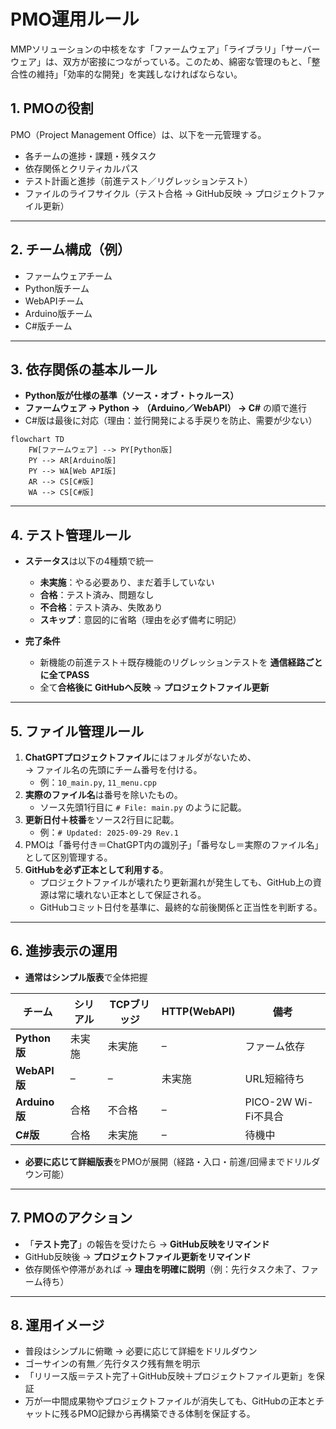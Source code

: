 # PMO運用ルール

MMPソリューションの中核をなす「ファームウェア」「ライブラリ」「サーバーウェア」は、双方が密接につながっている。このため、綿密な管理のもと、「整合性の維持」「効率的な開発」を実践しなければならない。

## 1. PMOの役割
PMO（Project Management Office）は、以下を一元管理する。  
- 各チームの進捗・課題・残タスク  
- 依存関係とクリティカルパス  
- テスト計画と進捗（前進テスト／リグレッションテスト）  
- ファイルのライフサイクル（テスト合格 → GitHub反映 → プロジェクトファイル更新）  

---

## 2. チーム構成（例）
- ファームウェアチーム  
- Python版チーム  
- WebAPIチーム  
- Arduino版チーム  
- C#版チーム  

---

## 3. 依存関係の基本ルール
- **Python版が仕様の基準（ソース・オブ・トゥルース）**  
- **ファームウェア → Python → （Arduino／WebAPI） → C#** の順で進行  
- C#版は最後に対応（理由：並行開発による手戻りを防止、需要が少ない）  

```mermaid
flowchart TD
    FW[ファームウェア] --> PY[Python版]
    PY --> AR[Arduino版]
    PY --> WA[Web API版]
    AR --> CS[C#版]
    WA --> CS[C#版]
```

---

## 4. テスト管理ルール
- **ステータス**は以下の4種類で統一  
  - **未実施**：やる必要あり、まだ着手していない  
  - **合格**：テスト済み、問題なし  
  - **不合格**：テスト済み、失敗あり  
  - **スキップ**：意図的に省略（理由を必ず備考に明記）  

- **完了条件**  
  - 新機能の前進テスト＋既存機能のリグレッションテストを **通信経路ごとに全てPASS**  
  - 全て**合格後に GitHubへ反映** → **プロジェクトファイル更新**  

---

## 5. ファイル管理ルール
1. **ChatGPTプロジェクトファイル**にはフォルダがないため、  
   → ファイル名の先頭にチーム番号を付ける。  
   - 例：`10_main.py`, `11_menu.cpp`  
2. **実際のファイル名**は番号を除いたもの。  
   - ソース先頭1行目に `# File: main.py` のように記載。  
3. **更新日付＋枝番**をソース2行目に記載。  
   - 例：`# Updated: 2025-09-29 Rev.1`  
4. PMOは「番号付き＝ChatGPT内の識別子」「番号なし＝実際のファイル名」として区別管理する。  
5. **GitHubを必ず正本として利用する**。  
   - プロジェクトファイルが壊れたり更新漏れが発生しても、GitHub上の資源は常に壊れない正本として保証される。  
   - GitHubコミット日付を基準に、最終的な前後関係と正当性を判断する。  

---

## 6. 進捗表示の運用
- **通常はシンプル版表**で全体把握  

| チーム       | シリアル | TCPブリッジ | HTTP(WebAPI) | 備考 |
|--------------|----------|-------------|--------------|------|
| **Python版** | 未実施   | 未実施      | –            | ファーム依存 |
| **WebAPI版** | –        | –           | 未実施       | URL短縮待ち |
| **Arduino版** | 合格     | 不合格      | –            | PICO-2W Wi-Fi不具合 |
| **C#版** | 合格     | 未実施      | –            | 待機中 |

- **必要に応じて詳細版表**をPMOが展開（経路・入口・前進/回帰までドリルダウン可能）  

---

## 7. PMOのアクション
- 「**テスト完了**」の報告を受けたら → **GitHub反映をリマインド**  
- GitHub反映後 → **プロジェクトファイル更新をリマインド**  
- 依存関係や停滞があれば → **理由を明確に説明**（例：先行タスク未了、ファーム待ち）  

---

## 8. 運用イメージ
- 普段はシンプルに俯瞰 → 必要に応じて詳細をドリルダウン  
- ゴーサインの有無／先行タスク残有無を明示  
- 「リリース版＝テスト完了＋GitHub反映＋プロジェクトファイル更新」を保証
- 万が一中間成果物やプロジェクトファイルが消失しても、GitHubの正本とチャットに残るPMO記録から再構築できる体制を保証する。
